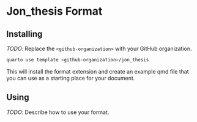 # Jon_thesis Format

## Installing

_TODO_: Replace the `<github-organization>` with your GitHub organization.

```bash
quarto use template <github-organization>/jon_thesis
```

This will install the format extension and create an example qmd file
that you can use as a starting place for your document.

## Using

_TODO_: Describe how to use your format.

